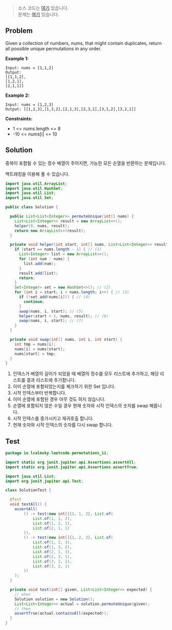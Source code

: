 > 소스 코드는 [여기](https://github.com/lcalmsky/leetcode/blob/master/src/main/java/io/lcalmsky/leetcode/permutations_ii/Solution.java) 있습니다.  
> 문제는 [여기](https://leetcode.com/problems/permutations-ii/) 있습니다.

## Problem

Given a collection of numbers, nums, that might contain duplicates, return all possible unique permutations in any order.

**Example 1:**
```text
Input: nums = [1,1,2]
Output:
[[1,1,2],
[1,2,1],
[2,1,1]]
```

**Example 2:**
```text
Input: nums = [1,2,3]
Output: [[1,2,3],[1,3,2],[2,1,3],[2,3,1],[3,1,2],[3,2,1]]
```

**Constraints:**

* 1 <= nums.length <= 8
* -10 <= nums[i] <= 10

## Solution

중복이 포함될 수 있는 정수 배열이 주어지면, 가능한 모든 순열을 반환하는 문제입니다.

백트래킹을 이용해 풀 수 있습니다.

```java
import java.util.ArrayList;
import java.util.HashSet;
import java.util.List;
import java.util.Set;

public class Solution {

  public List<List<Integer>> permuteUnique(int[] nums) {
    List<List<Integer>> result = new ArrayList<>();
    helper(0, nums, result);
    return new ArrayList<>(result);
  }

  private void helper(int start, int[] nums, List<List<Integer>> result) {
    if (start == nums.length - 1) { // (1)
      List<Integer> list = new ArrayList<>();
      for (int num : nums) {
        list.add(num);
      }
      result.add(list);
      return;
    }
    Set<Integer> set = new HashSet<>(); // (2)
    for (int i = start; i < nums.length; i++) { // (3)
      if (!set.add(nums[i])) { // (4)
        continue;
      }
      swap(nums, i, start); // (5)
      helper(start + 1, nums, result); // (6)
      swap(nums, i, start); // (7)
    }
  }

  private void swap(int[] nums, int i, int start) {
    int tmp = nums[i];
    nums[i] = nums[start];
    nums[start] = tmp;
  }
}
```

1. 인덱스가 배열의 길이가 되었을 때 배열의 정수를 모두 리스트에 추가하고, 해당 리스트를 결과 리스트에 추가합니다.
2. 이미 순열에 포함되었는지를 체크하기 위한 Set 입니다.
3. 시작 인덱스부터 반복합니다.
4. 이미 순열에 포함된 경우 아무 것도 하지 않습니다.
5. 순열에 포함되지 않은 수일 경우 현재 숫자와 시작 인덱스의 숫자를 swap 해줍니다.
6. 시작 인덱스를 증가시키고 재귀호출 합니다.
7. 현재 숫자와 시작 인덱스의 숫자를 다시 swap 합니다.

## Test

```java
package io.lcalmsky.leetcode.permutations_ii;

import static org.junit.jupiter.api.Assertions.assertAll;
import static org.junit.jupiter.api.Assertions.assertTrue;

import java.util.List;
import org.junit.jupiter.api.Test;

class SolutionTest {

  @Test
  void testAll() {
    assertAll(
        () -> test(new int[]{1, 1, 2}, List.of(
            List.of(1, 1, 2),
            List.of(1, 2, 1),
            List.of(2, 1, 1)
        )),
        () -> test(new int[]{1, 2, 3}, List.of(
            List.of(1, 2, 3),
            List.of(1, 3, 2),
            List.of(2, 1, 3),
            List.of(2, 3, 1),
            List.of(3, 1, 2),
            List.of(3, 2, 1)
        ))
    );
  }

  private void test(int[] given, List<List<Integer>> expected) {
    // when
    Solution solution = new Solution();
    List<List<Integer>> actual = solution.permuteUnique(given);
    // then
    assertTrue(actual.containsAll(expected));
  }
}
```